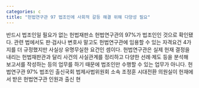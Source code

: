 ```yaml
---
categories: c
title: "헌법연구관 97 법조인에 사회적 갈등 해결 위해 다양성 필요"
---
```

반드시 법조인일 필요가 없는 헌법재판소 헌법연구관의 97%가 법조인인 것으로 확인됐다. 관련 법에서도 판·검사나 변호사 말고도 헌법연구관에 임용할 수 있는 자격요건 4가지를 더 규정했지만 사실상 유명무실한 요건인 셈이다. 헌법연구관은 실제 헌재 결정을 내리는 헌법재판관과 달리 사건의 사실관계를 정리하고 다양한 선례·제도 등을 분석해 보고서를 작성하는 등의 업무를 하기 때문에 법조인만 수행할 수 있는 업무가 아니다. 헌법연구관 97% 법조인 출신국회 법제사법위원회 소속 조정훈 시대전환 의원실이 헌재에서 받은 헌법연구관 인원과 출신 현